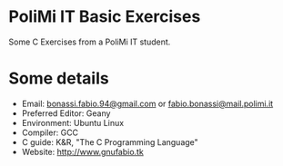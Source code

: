 PoliMi IT Basic Exercises
================

Some C Exercises from a PoliMi IT student.

# Some details #
* Email: <bonassi.fabio.94@gmail.com> or <fabio.bonassi@mail.polimi.it>
* Preferred Editor: Geany
* Environment: Ubuntu Linux
* Compiler: GCC
* C guide: K&R, "The C Programming Language"
* Website: http://www.gnufabio.tk

